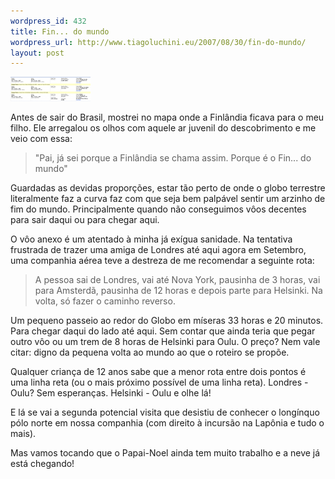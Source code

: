 ```yaml
--- 
wordpress_id: 432
title: Fin... do mundo
wordpress_url: http://www.tiagoluchini.eu/2007/08/30/fin-do-mundo/
layout: post
---
```

[![Screenshot](/wp-content/uploads/2007/08/screenshot.thumbnail.png)](/wp-content/uploads/2007/08/screenshot.png)

Antes de sair do Brasil, mostrei no mapa onde a Finlândia ficava para o meu filho. Ele arregalou os olhos com aquele ar juvenil do descobrimento e me veio com essa:

> "Pai, já sei porque a Finlândia se chama assim. Porque é o Fin... do mundo"

Guardadas as devidas proporções, estar tão perto de onde o globo terrestre literalmente faz a curva faz com que seja bem palpável sentir um arzinho de fim do mundo. Principalmente quando não conseguimos vôos decentes para sair daqui ou para chegar aqui.

O vôo anexo é um atentado à minha já exígua sanidade. Na tentativa frustrada de trazer uma amiga de Londres até aqui agora em Setembro, uma companhia aérea teve a destreza de me recomendar a seguinte rota:

> A pessoa sai de Londres, vai até Nova York, pausinha de 3 horas, vai para Amsterdã, pausinha de 12 horas e depois parte para Helsinki. Na volta, só fazer o caminho reverso.

Um pequeno passeio ao redor do Globo em míseras 33 horas e 20 minutos. Para chegar daqui do lado até aqui. Sem contar que ainda teria que pegar outro vôo ou um trem de 8 horas de Helsinki para Oulu.  O preço? Nem vale citar: digno da pequena volta ao mundo ao que o roteiro se propõe.

Qualquer criança de 12 anos sabe que a menor rota entre dois pontos é uma linha reta (ou o mais próximo possível de uma linha reta). Londres - Oulu? Sem esperanças. Helsinki - Oulu e olhe lá!

E lá se vai a segunda potencial visita que desistiu de conhecer o longínquo pólo norte em nossa companhia (com direito à incursão na Lapônia e tudo o mais).

Mas vamos tocando que o Papai-Noel ainda tem muito trabalho e a neve já está chegando!
